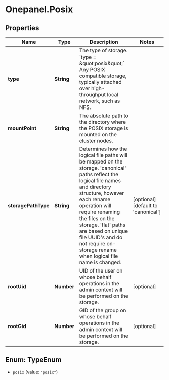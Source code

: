 # Onepanel.Posix

## Properties
Name | Type | Description | Notes
------------ | ------------- | ------------- | -------------
**type** | **String** | The type of storage.  &#x60;type &#x3D; \&quot;posix\&quot;&#x60;  Any POSIX compatible storage, typically attached over high-throughput local network, such as NFS.  | 
**mountPoint** | **String** | The absolute path to the directory where the POSIX storage is mounted on the cluster nodes.  | 
**storagePathType** | **String** | Determines how the logical file paths will be mapped on the storage. &#39;canonical&#39; paths reflect the logical file names and directory structure, however each rename operation will require renaming the files on the storage. &#39;flat&#39; paths are based on unique file UUID&#39;s and do not require on-storage rename when logical file name is changed.  | [optional] [default to &#39;canonical&#39;]
**rootUid** | **Number** | UID of the user on whose behalf operations in the admin context will be performed on the storage. | [optional] 
**rootGid** | **Number** | GID of the group on whose behalf operations in the admin context will be performed on the storage. | [optional] 


<a name="TypeEnum"></a>
## Enum: TypeEnum


* `posix` (value: `"posix"`)




